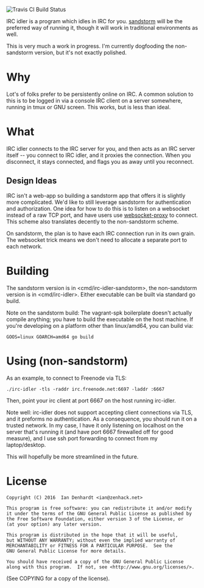 ![Travis CI Build Status](https://api.travis-ci.org/zenhack/irc-idler.svg?branch=master)

IRC idler is a program which idles in IRC for you. [sandstorm][1] will
be the preferred way of running it, though it will work in traditional
environments as well.

This is very much a work in progress. I'm currently dogfooding the
non-sandstorm version, but it's not exactly polished.

# Why

Lot's of folks prefer to be persistently online on IRC. A common
solution to this is to be logged in via a console IRC client on a server
somewhere, running in tmux or GNU screen. This works, but is less than
ideal.

# What

IRC idler connects to the IRC server for you, and then acts as an IRC
server itself -- you connect to IRC idler, and it proxies the
connection. When you disconnect, it stays connected, and flags you as
away until you reconnect.

## Design Ideas

IRC isn't a web-app so building a sandstorm app that offers it is
slightly more complicated. We'd like to still leverage sandstorm for
authentication and authorization. One idea for how to do this is to
listen on a websocket instead of a raw TCP port, and have users use
[websocket-proxy][2] to connect. This scheme also translates decently
to the non-sandstorm scheme.

On sandstorm, the plan is to have each IRC connection run in its own
grain. The websocket trick means we don't need to allocate a separate
port to each network.

# Building

The sandstorm version is in <cmd/irc-idler-sandstorm>, the non-sandstorm
version is in <cmd/irc-idler>. Either executable can be built via standard go
build.

Note on the sandstorm build: The vagrant-spk boilerplate doesn't
actually compile anything; you have to build the executable on the host
machine. If you're developing on a platform other than linux/amd64, you
can build via:

    GOOS=linux GOARCH=amd64 go build

# Using (non-sandstorm)

As an example, to connect to Freenode via TLS:

    ./irc-idler -tls -raddr irc.freenode.net:6697 -laddr :6667

Then, point your irc client at port 6667 on the host running irc-idler.

Note well: irc-idler does not support accepting client connections via
TLS, and it preforms no authentication. As a consequence, you should run
it on a trusted network. In my case, I have it only listening on
localhost on the server that's running it (and have port 6667 firewalled
off for good measure), and I use ssh port forwarding to connect from my
laptop/desktop.

This will hopefully be more streamlined in the future.

# License

    Copyright (C) 2016  Ian Denhardt <ian@zenhack.net>

    This program is free software: you can redistribute it and/or modify
    it under the terms of the GNU General Public License as published by
    the Free Software Foundation, either version 3 of the License, or
    (at your option) any later version.

    This program is distributed in the hope that it will be useful,
    but WITHOUT ANY WARRANTY; without even the implied warranty of
    MERCHANTABILITY or FITNESS FOR A PARTICULAR PURPOSE.  See the
    GNU General Public License for more details.

    You should have received a copy of the GNU General Public License
    along with this program.  If not, see <http://www.gnu.org/licenses/>.

(See COPYING for a copy of the license).

[1]: https://sandstorm.io
[2]: https://github.com/zenhack/websocket-proxy
[3]: https://github.com/zenhack/go.sandstorm
